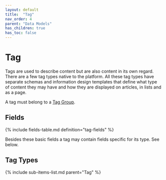 ```yaml
---
layout: default
title:  "Tag"
nav_order: 4
parent: "Data Models"
has_children: true
has_toc: false
---
```


# Tag

Tags are used to describe content but are also content in its own regard. There are a few tag types native to the platform. All these tag types have separate schemas and information design templates that define what type of content they may have and how they are displayed on articles, in lists and as a page.

A tag must belong to a [Tag Group](tag-group.md).


## Fields

{% include fields-table.md definition="tag-fields" %}

Besides these basic fields a tag may contain fields specific for its type. See below.

## Tag Types

{% include sub-items-list.md parent="Tag" %}
